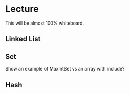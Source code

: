 # Lecture
This will be almost 100% whiteboard.

## Linked List

## Set
Show an example of MaxIntSet vs an array with include?

## Hash

